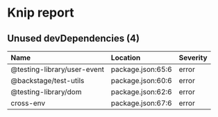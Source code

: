 # Knip report

## Unused devDependencies (4)

| Name                        | Location          | Severity |
| :-------------------------- | :---------------- | :------- |
| @testing-library/user-event | package.json:65:6 | error    |
| @backstage/test-utils       | package.json:60:6 | error    |
| @testing-library/dom        | package.json:62:6 | error    |
| cross-env                   | package.json:67:6 | error    |
